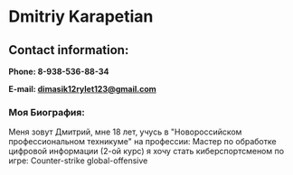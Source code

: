 # Dmitriy Karapetian
## Contact information:
**Phone: 8-938-536-88-34**

**E-mail: dimasik12rylet123@gmail.com**

### Моя Биография:

Меня зовут Дмитрий, мне 18 лет, учусь в "Новороссийском профессиональном техникуме" на профессии: Мастер по обработке цифровой информации (2-ой курс) я хочу стать киберспортсменом по игре: Counter-strike global-offensive